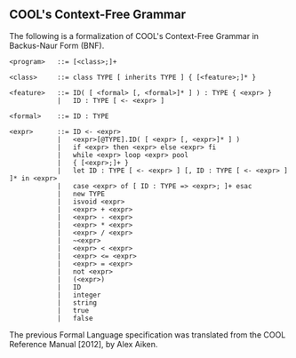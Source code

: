 ## COOL's Context-Free Grammar

The following is a formalization of COOL's Context-Free Grammar in Backus-Naur Form (BNF).

```bnf
<program>   ::= [<class>;]+

<class>     ::= class TYPE [ inherits TYPE ] { [<feature>;]* }

<feature>   ::= ID( [ <formal> [, <formal>]* ] ) : TYPE { <expr> }
            |   ID : TYPE [ <- <expr> ]

<formal>    ::= ID : TYPE

<expr>      ::= ID <- <expr>
            |   <expr>[@TYPE].ID( [ <expr> [, <expr>]* ] )
            |   if <expr> then <expr> else <expr> fi
            |   while <expr> loop <expr> pool
            |   { [<expr>;]+ }
            |   let ID : TYPE [ <- <expr> ] [, ID : TYPE [ <- <expr> ] ]* in <expr>
            |   case <expr> of [ ID : TYPE => <expr>; ]+ esac
            |   new TYPE
            |   isvoid <expr>
            |   <expr> + <expr>
            |   <expr> - <expr>
            |   <expr> * <expr>
            |   <expr> / <expr>
            |   ~<expr>
            |   <expr> < <expr>
            |   <expr> <= <expr>
            |   <expr> = <expr>
            |   not <expr>
            |   (<expr>)
            |   ID
            |   integer
            |   string
            |   true
            |   false
```

The previous Formal Language specification was translated from the COOL Reference Manual \[2012\], by Alex Aiken.